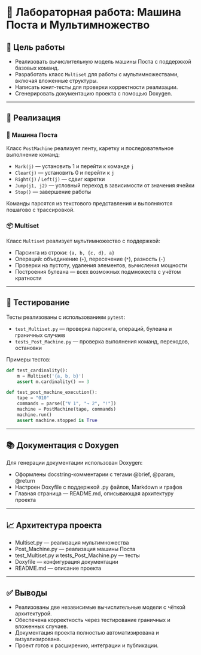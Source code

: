 # 🧠 Лабораторная работа: Машина Поста и Мультимножество

## 🎯 Цель работы

- Реализовать вычислительную модель машины Поста с поддержкой базовых команд.
- Разработать класс `Multiset` для работы с мультимножествами, включая вложенные структуры.
- Написать юнит-тесты для проверки корректности реализации.
- Сгенерировать документацию проекта с помощью Doxygen.

---

## 🧩 Реализация

### 🤖 Машина Поста

Класс `PostMachine` реализует ленту, каретку и последовательное выполнение команд:

- `Mark(j)` — установить 1 и перейти к команде `j`
- `Clear(j)` — установить 0 и перейти к `j`
- `Right(j)` / `Left(j)` — сдвиг каретки
- `Jump(j1, j2)` — условный переход в зависимости от значения ячейки
- `Stop()` — завершение работы

Команды парсятся из текстового представления и выполняются пошагово с трассировкой.

### 📦 Multiset

Класс `Multiset` реализует мультимножество с поддержкой:

- Парсинга из строки: `{a, b, {c, d}, a}`
- Операций: объединение (`+`), пересечение (`*`), разность (`-`)
- Проверки на пустоту, удаления элементов, вычисления мощности
- Построения булеана — всех возможных подмножеств с учётом кратности

---

## 🧪 Тестирование

Тесты реализованы с использованием `pytest`:

- `test_Multiset.py` — проверка парсинга, операций, булеана и граничных случаев
- `tests_Post_Machine.py` — проверка выполнения команд, переходов, остановки

Примеры тестов:

```python
def test_cardinality():
    m = Multiset('{a, b, b}')
    assert m.cardinality() == 3

def test_post_machine_execution():
    tape = "010"
    commands = parse(["V 1", "→ 2", "!"])
    machine = PostMachine(tape, commands)
    machine.run()
    assert machine.stopped is True
```

---

## 📚 Документация с Doxygen
Для генерации документации использован Doxygen:
  - Оформлены docstring-комментарии с тегами @brief, @param, @return
  - Настроен Doxyfile с поддержкой .py файлов, Markdown и графов
  - Главная страница — README.md, описывающая архитектуру проекта

---

## 📈 Архитектура проекта
- Multiset.py — реализация мультимножества
- Post_Machine.py — реализация машины Поста
- test_Multiset.py и tests_Post_Machine.py — тесты
- Doxyfile — конфигурация документации
- README.md — описание проекта

---

## ✅ Выводы
- Реализованы две независимые вычислительные модели с чёткой архитектурой.
- Обеспечена корректность через тестирование граничных и вложенных случаев.
- Документация проекта полностью автоматизирована и визуализирована.
- Проект готов к расширению, интеграции и публикации.
